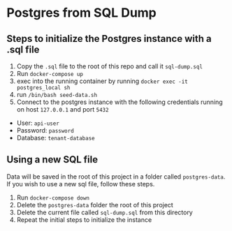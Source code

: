 # Postgres from SQL Dump

## Steps to initialize the Postgres instance with a .sql file
1. Copy the `.sql` file to the root of this repo and call it `sql-dump.sql`
2. Run `docker-compose up`
3. exec into the running container by running `docker exec -it postgres_local sh`
4. run `/bin/bash seed-data.sh`
5. Connect to the postgres instance with the following credentials running on host `127.0.0.1` and port `5432`
  - User: `api-user`
  - Password: `password`
  - Database: `tenant-database`

## Using a new SQL file
Data will be saved in the root of this project in a folder called `postgres-data`. If you wish to use a new sql file, follow these steps.
1. Run `docker-compose down`
2. Delete the `postgres-data` folder the root of this project
3. Delete the current file called `sql-dump.sql` from this directory
3. Repeat the initial steps to initialize the instance